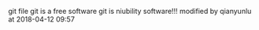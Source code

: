 git file
git is a free software
git is niubility software!!!
modified by qianyunlu at 2018-04-12 09:57
